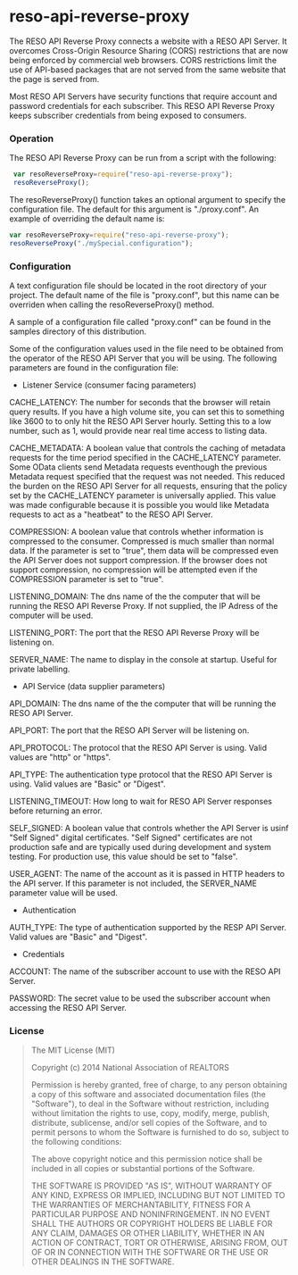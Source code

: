 
reso-api-reverse-proxy
=======

The RESO API Reverse Proxy connects a website with a RESO API Server.  It overcomes Cross-Origin Resource Sharing (CORS) restrictions that are now being enforced by commercial web browsers.  CORS restrictions limit the use of API-based packages that are not served from the same website that the page is served from.

Most RESO API Servers have security functions that require account and password credentials for each subscriber.  This RESO API Reverse Proxy keeps subscriber credentials from being exposed to consumers. 

### Operation 

The RESO API Reverse Proxy can be run from a script with the following:

```javascript
 var resoReverseProxy=require("reso-api-reverse-proxy");
 resoReverseProxy();
```

The resoReverseProxy() function takes an optional argument to specify the configuration file.  The default for this argument is "./proxy.conf".  An
example of overriding the default name is:

```javascript
var resoReverseProxy=require("reso-api-reverse-proxy");
resoReverseProxy("./mySpecial.configuration");
```

### Configuration 

A text configuration file should be located in the root directory of your project.  The default name of the file is "proxy.conf", but this name can be overriden when calling the resoReverseProxy() method.  

A sample of a configuration file called "proxy.conf" can be found in the samples directory of this distribution.  

Some of the configuration values used in the file need to be obtained from the operator of the RESO API Server that you will be using.  The following parameters are found in the configuration file:

+ Listener Service (consumer facing parameters)

 CACHE\_LATENCY: The number for seconds that the browser will retain query results.  If you have a high volume site, you can set this to something like 3600 to to only hit the RESO API Server hourly.  Setting this to a low number, such as 1, would provide near real time access to listing data.  

 CACHE\_METADATA: A boolean value that controls the caching of metadata requests for the time period specified in the CACHE\_LATENCY parameter.  Some OData clients send Metadata requests eventhough the previous Metadata request specified that the request was not needed.  This reduced the burden on the RESO API Server for all requests, ensuring that the policy set by the CACHE\_LATENCY parameter is universally applied.  This value was made configurable because it is possible you would like Metadata requests to act as a "heatbeat" to the RESO API Server.  

 COMPRESSION: A boolean value that controls whether information is compressed to the consumer.  Compressed is much smaller than normal data.  If the parameter is set to "true", them data will be compressed even the API Server does not support compression.  If the browser does not support compression, no compression will be attempted even if the COMPRESSION parameter is set to "true".
 
 LISTENING\_DOMAIN: The dns name of the the computer that will be running the RESO API Reverse Proxy. If not supplied, the IP Adress of the computer will be used.  

 LISTENING\_PORT: The port that the RESO API Reverse Proxy will be listening on.

 SERVER\_NAME: The name to display in the console at startup.  Useful for private labelling.

+ API Service (data supplier parameters)

 API\_DOMAIN: The dns name of the the computer that will be running the RESO API Server.

 API\_PORT: The port that the RESO API Server will be listening on.

 API\_PROTOCOL: The protocol that the RESO API Server is using.  Valid values are "http" or "https".

 API\_TYPE: The authentication type protocol that the RESO API Server is using.  Valid values are "Basic" or "Digest".

 LISTENING\_TIMEOUT: How long to wait for RESO API Server responses before returning an error.

 SELF_SIGNED: A boolean value that controls whether the API Server is usinf "Self Signed" digital certificates.  "Self Signed" certificates are not production safe and are typically used during development and system testing.  For production use, this value should be set to "false".

 USER\_AGENT: The name of the account as it is passed in HTTP headers to the API server.  If this parameter is not included, the SERVER\_NAME parameter value will be used.

+ Authentication

 AUTH\_TYPE: The type of authentication supported by the RESP API Server.  Valid values are "Basic" and "Digest".  

+ Credentials 

 ACCOUNT: The name of the subscriber account to use with the RESO API Server.  

 PASSWORD: The secret value to be used the subscriber account when accessing the RESO API Server.  

### License

>The MIT License (MIT)
>
>Copyright (c) 2014 National Association of REALTORS 
>
>Permission is hereby granted, free of charge, to any person obtaining a copy of this software and associated documentation files (the "Software"), to deal in the Software without restriction, including without limitation the rights to use, copy, modify, merge, publish, distribute, sublicense, and/or sell copies of the Software, and to permit persons to whom the Software is furnished to do so, subject to the following conditions:
>
>The above copyright notice and this permission notice shall be included in all copies or substantial portions of the Software.
>
>THE SOFTWARE IS PROVIDED "AS IS", WITHOUT WARRANTY OF ANY KIND, EXPRESS OR IMPLIED, INCLUDING BUT NOT LIMITED TO THE WARRANTIES OF MERCHANTABILITY, FITNESS FOR A PARTICULAR PURPOSE AND NONINFRINGEMENT. IN NO EVENT SHALL THE AUTHORS OR COPYRIGHT HOLDERS BE LIABLE FOR ANY CLAIM, DAMAGES OR OTHER LIABILITY, WHETHER IN AN ACTION OF CONTRACT, TORT OR OTHERWISE, ARISING FROM, OUT OF OR IN CONNECTION WITH THE SOFTWARE OR THE USE OR OTHER DEALINGS IN THE SOFTWARE.

